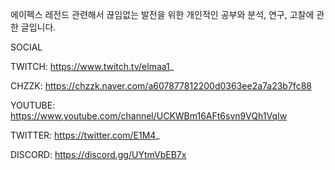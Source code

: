 에이펙스 레전드 관련해서 끊임없는 발전을 위한 개인적인 공부와 분석, 연구, 고찰에 관한 글입니다.


SOCIAL

TWITCH: https://www.twitch.tv/elmaa1_

CHZZK: https://chzzk.naver.com/a607877812200d0363ee2a7a23b7fc88

YOUTUBE: https://www.youtube.com/channel/UCKWBm16AFt6svn9VQh1VqIw

TWITTER: https://twitter.com/E1M4_

DISCORD: https://discord.gg/UYtmVbEB7x
